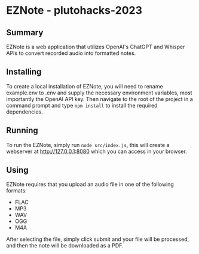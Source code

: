 # EZNote - plutohacks-2023
## Summary
EZNote is a web application that utilizes OpenAI's ChatGPT and Whisper APIs to convert recorded audio into formatted notes.
## Installing
To create a local installation of EZNote, you will need to rename example.env to .env and supply the necessary environment variables, most importantly the OpenAI API key. Then navigate to the root of the project in a command prompt and type `npm install` to install the required dependencies.
## Running
To run the EZNote, simply run `node src/index.js`, this will create a webserver at http://127.0.0.1:8080 which you can access in your browser.
## Using
EZNote requires that you upload an audio file in one of the following formats:
* FLAC
* MP3
* WAV
* OGG
* M4A

After selecting the file, simply click submit and your file will be processed, and then the note will be downloaded as a PDF.